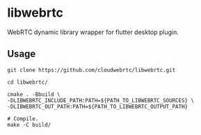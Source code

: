 # libwebrtc
WebRTC dynamic library wrapper for flutter desktop plugin.

## Usage
```
git clone https://github.com/cloudwebrtc/libwebrtc.git

cd libwebrtc/

cmake . -Bbuild \
-DLIBWEBRTC_INCLUDE_PATH:PATH=${PATH_TO_LIBWEBRTC_SOURCES} \
-DLIBWEBRTC_OUT_PATH:PATH=${PATH_TO_LIBWEBRTC_OUTPUT_PATH}

# Compile.
make -C build/

```
